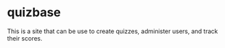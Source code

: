 # quizbase
This is a site that can be use to create quizzes, administer users, and track their scores.
